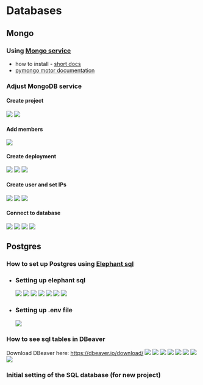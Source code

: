 # Databases
## Mongo
### Using [Mongo service](https://www.mongodb.com/) 
- how to install - [short docs](https://youtu.be/Sfj-l90n8Fc?si=4UZs06HIfRhU2FAr)
- [pymongo motor documentation](https://motor.readthedocs.io/en/stable/)

### Adjust MongoDB service
#### Create project
  ![](img/mongo/create_project.png)
  ![](img/mongo/step2.png)
#### Add members
  ![](img/mongo/step3_add_members.png)
#### Create deployment
  ![](img/mongo/step4_create_deployment.png)
  ![](img/mongo/step5_set_subscription_free.png)
  ![](img/mongo/step6_aprove.png)
#### Create user and set IPs
  ![](img/mongo/step7_create_user1.png)
  ![](img/mongo/step8_IP_lists.png)
  ![](img/mongo/step9_access_from_globe.png)
#### Connect to database
  ![](img/mongo/step10_connection.png)
  ![](img/mongo/step10_connection2.png)
  ![](img/mongo/step10_connection3.png)
  ![](img/mongo/step11_connection_browse_db.png)

## Postgres
### How to set up Postgres using <a href="https://www.elephantsql.com/" target="_blank" rel="noopener noreferrer">Elephant sql</a>

* <h3>Setting up elephant sql</h3>

  ![](img/elephantsql/logo.jpg)
  ![](img/elephantsql/step1.jpg)
  ![](img/elephantsql/step2.png)
  ![](img/elephantsql/step3.png)
  ![](img/elephantsql/step4.png)
  ![](img/elephantsql/step5.png)
  ![](img/elephantsql/step6.png)
* <h3>Setting up .env file</h3>

  ![](img/elephantsql/step7.png)

### How to see sql tables in DBeaver</h3>

Download DBeaver
here: <a href='https://dbeaver.io/download/' target="_blank" rel="noopener noreferrer">https://dbeaver.io/download/</a>
![](img/dbeaver/logo.png)
![](img/dbeaver/step1.png)
![](img/dbeaver/step2.png)
![](img/dbeaver/step3.png)
![](img/dbeaver/step4.png)
![](img/dbeaver/step5.png)
![](img/dbeaver/step6.png)
![](img/dbeaver/step7.png)

### Initial setting of the SQL database (for new project)

